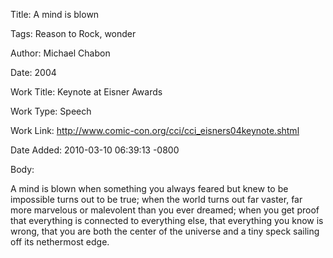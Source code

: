 Title:  A mind is blown

Tags:   Reason to Rock, wonder

Author: Michael Chabon

Date:   2004

Work Title: Keynote at Eisner Awards

Work Type: Speech

Work Link: http://www.comic-con.org/cci/cci_eisners04keynote.shtml

Date Added: 2010-03-10 06:39:13 -0800

Body: 

A mind is blown when something you always feared but knew to be impossible turns out to be true; when the world turns out far vaster, far more marvelous or malevolent than you ever dreamed; when you get proof that everything is connected to everything else, that everything you know is wrong, that you are both the center of the universe and a tiny speck sailing off its nethermost edge.

